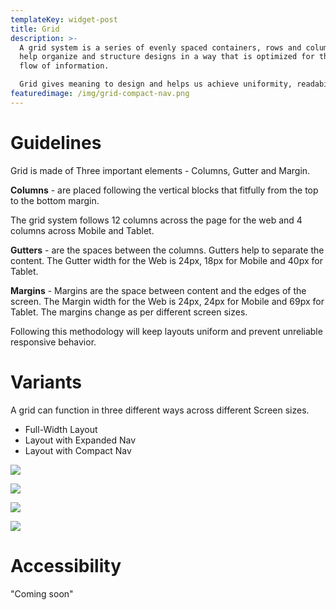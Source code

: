 ```yaml
---
templateKey: widget-post
title: Grid
description: >-
  A grid system is a series of evenly spaced containers, rows and columns that
  help organize and structure designs in a way that is optimized for the visual
  flow of information.

  Grid gives meaning to design and helps us achieve uniformity, readability and visual consistency.
featuredimage: /img/grid-compact-nav.png
---
```

# **G﻿uidelines**

Grid is made of Three important elements - Columns, Gutter and Margin.

**Columns** - are placed following the vertical blocks that fitfully from the top to the bottom margin.

The grid system follows 12 columns across the page for the web and 4 columns across Mobile and Tablet.

**Gutters** - are the spaces between the columns. Gutters help to separate the content. The Gutter width for the Web is 24px, 18px for Mobile and 40px for Tablet.


**Margins** - Margins are the space between content and the edges of the screen. The Margin width for the Web is 24px, 24px for Mobile and 69px for Tablet. The margins change as per different screen sizes.

Following this methodology will keep layouts uniform and prevent unreliable responsive behavior.

# **Variants**

A grid can function in three different ways across different Screen sizes.

* Full-Width Layout
* Layout with Expanded Nav
* Layout with Compact Nav

![](/img/grid-compact-nav.png)

![](/img/grid-expanded-nav.png)

![](/img/grid-full-layout.png)

![](/img/grid-mobile-and-tablet.png)

# **A﻿ccessibility**

"Coming soon"